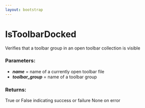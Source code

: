 ```yaml
---
layout: bootstrap
---
```


# IsToolbarDocked

Verifies that a toolbar group in an open toolbar collection is visible
        

### Parameters:

- ***name*** = name of a currently open toolbar file
- ***toolbar_group*** = name of a toolbar group
        

### Returns:


True or False indicating success or failure
None on error
        
